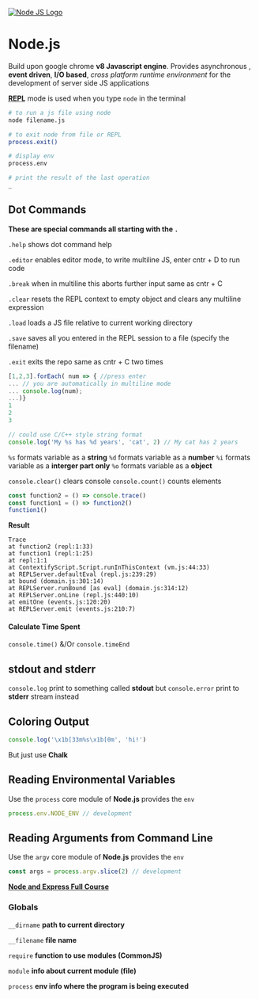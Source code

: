<head>
 
  <link 
    href="https://fonts.googleapis.com/css?family=Fira+Mono:500&display=swap" 
    rel="stylesheet">
    <script src="https://code.jquery.com/jquery-3.5.1.min.js" integrity="sha256-9/aliU8dGd2tb6OSsuzixeV4y/faTqgFtohetphbbj0=" crossorigin="anonymous"></script>
<style> 
body ::selection {
  /*highlighting*/
  background: transparent;
  text-shadow: 
     1px  0px   1px ,  0px  1px   1px ,
    -1px  0px   1px ,  0px -1px   1px ,
     0px  1px black ,  1px  0px black ,
    -1px  0px black ,  0px -1px black ;
  text-outline: red;
}
</style>
</head>    

<div id="stack-container">

<a href="https://nodejs.org/dist/latest-v12.x/docs/api/"><img src="https://cdn.freebiesupply.com/logos/large/2x/nodejs-1-logo-png-transparent.png" alt="Node JS Logo"></a>
</div>

# Node.js
Build upon google chrome <b class="SkyBlue">v8 Javascript engine</b>. Provides <span class="Purple"> asynchronous </span>, <b class="Teal">event driven</b>, <b class="Crimson">I/O based</b>, <i class="SteelBlue">cross platform runtime environment</i> for the development of <span class="Yellow">server side JS applications</span> 

<abbr title="Read, Evaluate, Print, Loop">**REPL**</abbr> mode is used when you type `node` in the terminal

``` bash
# to run a js file using node
node filename.js

# to exit node from file or REPL
process.exit()

# display env 
process.env 

# print the result of the last operation
_
```

## Dot Commands
<b class="Lime">These are special commands all starting with the `.`</b>

`.help` shows dot command help

`.editor` enables editor mode, to write multiline JS, enter <span class="Khaki">cntr + D</span> to run code

`.break` when in multiline this aborts further input same as <span class="Khaki">cntr + C</span>

`.clear` resets the REPL context to empty object and clears any multiline expression 

`.load` loads a JS file relative to current working directory 

`.save` saves all you entered in the REPL session to a file (specify the filename)

`.exit` exits the repo same as  <span class="Khaki">cntr + C</span> two times

```js 
[1,2,3].forEach( num => { //press enter
... // you are automatically in multiline mode
... console.log(num);
...)} 
1
2
3

// could use C/C++ style string format
console.log('My %s has %d years', 'cat', 2) // My cat has 2 years
```
`%s`  formats variable as a <b class="SkyBlue">string</b> 
`%d`  formats variable as a <b class="SkyBlue">number</b>
`%i`  formats variable as a <b class="SkyBlue">interger part only</b>
`%o`  formats variable as a <b class="SkyBlue">object</b> 

`console.clear()` clears console
`console.count()` counts elements 

```js
const function2 = () => console.trace()
const function1 = () => function2()
function1()
```
<b class="Crimson">Result</b>

    Trace
    at function2 (repl:1:33)
    at function1 (repl:1:25)
    at repl:1:1
    at ContextifyScript.Script.runInThisContext (vm.js:44:33)
    at REPLServer.defaultEval (repl.js:239:29)
    at bound (domain.js:301:14)
    at REPLServer.runBound [as eval] (domain.js:314:12)
    at REPLServer.onLine (repl.js:440:10)
    at emitOne (events.js:120:20)
    at REPLServer.emit (events.js:210:7)

#### Calculate Time Spent

`console.time()` &/Or `console.timeEnd` 

## stdout and stderr 

`console.log` print to something called <b class="Orchid" title="standard output ">stdout</b> but `console.error` print to <b class="OrangeRed" title="standard error ">stderr</b> stream instead

## Coloring Output 
```js 
console.log('\x1b[33m%s\x1b[0m', 'hi!')
```

But just use <b class="Chalk">Chalk</b>

## Reading Environmental Variables
Use the `process` core module of <b class="Lime">Node.js</b> provides the `env` 
``` js 
process.env.NODE_ENV // development
```

## Reading Arguments from Command Line
Use the `argv` core module of <b class="Lime">Node.js</b> provides the `env` 
``` js 
const args = process.argv.slice(2) // development
```

<b><a href="https://www.youtube.com/watch?v=Oe421EPjeBE&list=WL&index=16">Node and Express Full Course</a></b>

### Globals 


`__dirname` <b class="HotPink">path to current directory</b>

`__filename` <b class="HotPink">file name</b>

`require` <b class="HotPink">function to use modules (CommonJS)</b>

`module` <b class="HotPink">info about current module (file)</b>

`process` <b class="HotPink">env info where the program is being executed</b>
